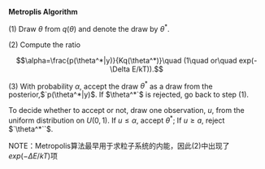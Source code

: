 **Metroplis Algorithm**

$(1)$ Draw $\theta$ from $q(\theta)$ and denote the draw by $\theta^*$.

$(2)$ Compute the ratio 
```math
\alpha=\frac{p(\theta^*|y)}{Kq(\theta^*)}\quad (1\quad or\quad exp(-\Delta E/kT)).
```

$(3)$ With probability $\alpha$, accept the draw $`\theta^*`$ as a draw from the posterior,$`p(\theta^*|y)$. If $\theta^*`$ is rejected, go back to step $(1)$. 

To decide whether to accept or not, draw one observation, $u$, from the uniform distribution on $U(0,1)$. If $`u\leqslant \alpha`$, accept $`\theta^*`$; If $`u\geqslant a`$, reject $`\theta^*``$.

NOTE：Metropolis算法最早用于求粒子系统的内能，因此$`(2)`$中出现了$`exp(-\Delta E/kT)`$项
